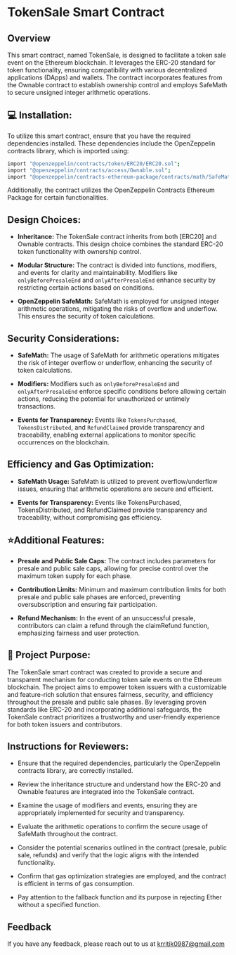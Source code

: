 # TokenSale Smart Contract

## Overview
This smart contract, named TokenSale, is designed to facilitate a token sale event on the Ethereum blockchain. It leverages the ERC-20 standard for token functionality, ensuring compatibility with various decentralized applications (DApps) and wallets. The contract incorporates features from the Ownable contract to establish ownership control and employs SafeMath to secure unsigned integer arithmetic operations.

## 💻 Installation:
To utilize this smart contract, ensure that you have the required dependencies installed. These dependencies include the OpenZeppelin contracts library, which is imported using:

```bash
import "@openzeppelin/contracts/token/ERC20/ERC20.sol";
import "@openzeppelin/contracts/access/Ownable.sol";
import "@openzeppelin/contracts-ethereum-package/contracts/math/SafeMath.sol";

```
Additionally, the contract utilizes the OpenZeppelin Contracts Ethereum Package for certain functionalities.
## Design Choices:

- **Inheritance:** The TokenSale contract inherits from both [ERC20] and Ownable contracts. This design choice combines the standard ERC-20 token functionality with ownership control.

- **Modular Structure:** The contract is divided into functions, modifiers, and events for clarity and maintainability. Modifiers like `onlyBeforePresaleEnd` and `onlyAfterPresaleEnd` enhance security by restricting certain actions based on conditions.

- **OpenZeppelin SafeMath:** SafeMath is employed for unsigned integer arithmetic operations, mitigating the risks of overflow and underflow. This ensures the security of token calculations.

## Security Considerations:

- **SafeMath:** The usage of SafeMath for arithmetic operations mitigates the risk of integer overflow or underflow, enhancing the security of token calculations.

 - **Modifiers:** Modifiers such as `onlyBeforePresaleEnd` and `onlyAfterPresaleEnd` enforce specific conditions before allowing certain actions, reducing the potential for unauthorized or untimely transactions.

- **Events for Transparency:** Events like `TokensPurchased`, `TokensDistributed`, and `RefundClaimed` provide transparency and traceability, enabling external applications to monitor specific occurrences on the blockchain.

## Efficiency and Gas Optimization:

- **SafeMath Usage:** SafeMath is utilized to prevent overflow/underflow issues, ensuring that arithmetic operations are secure and efficient.

- **Events for Transparency:** Events like TokensPurchased, TokensDistributed, and RefundClaimed provide transparency and traceability, without compromising gas efficiency.

## ⭐Additional Features:

- **Presale and Public Sale Caps:** The contract includes parameters for presale and public sale caps, allowing for precise control over the maximum token supply for each phase.

- **Contribution Limits:** Minimum and maximum contribution limits for both presale and public sale phases are enforced, preventing oversubscription and ensuring fair participation.

- **Refund Mechanism:** In the event of an unsuccessful presale, contributors can claim a refund through the claimRefund function, emphasizing fairness and user protection.

## 🎯 Project Purpose:
The TokenSale smart contract was created to provide a secure and transparent mechanism for conducting token sale events on the Ethereum blockchain. The project aims to empower token issuers with a customizable and feature-rich solution that ensures fairness, security, and efficiency throughout the presale and public sale phases. By leveraging proven standards like ERC-20 and incorporating additional safeguards, the TokenSale contract prioritizes a trustworthy and user-friendly experience for both token issuers and contributors.


## Instructions for Reviewers:

- Ensure that the required dependencies, particularly the OpenZeppelin contracts library, are correctly installed.

- Review the inheritance structure and understand how the ERC-20 and Ownable features are integrated into the TokenSale contract.

- Examine the usage of modifiers and events, ensuring they are appropriately implemented for security and transparency.

- Evaluate the arithmetic operations to confirm the secure usage of SafeMath throughout the contract.

- Consider the potential scenarios outlined in the contract (presale, public sale, refunds) and verify that the logic aligns with the intended functionality.

- Confirm that gas optimization strategies are employed, and the contract is efficient in terms of gas consumption.

- Pay attention to the fallback function and its purpose in rejecting Ether without a specified function.


    
## Feedback

If you have any feedback, please reach out to us at krritik0987@gmail.com

